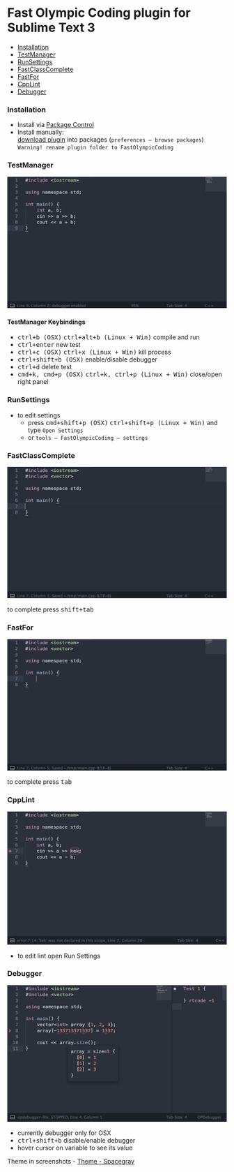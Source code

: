 Fast Olympic Coding plugin for Sublime Text 3
================
 * [Installation](#installation)
 * [TestManager](#testmanager)
 * [RunSettings](#runsettings)
 * [FastClassComplete](#fastclasscomplete)
 * [FastFor](#fastfor)
 * [CppLint](#cpplint)
 * [Debugger](#debugger)
 
### Installation
 * Install via [Package Control](https://packagecontrol.io/packages/CppFastOlympicCoding)
 * Install manually:<br>
       [download plugin](https://github.com/Jatana/FastOlympicCoding/archive/master.zip) into packages (`preferences — browse packages`)<br>
       `Warning! rename plugin folder to FastOlympicCoding`

### TestManager
 ![TestManager](ScreenShots/TestManager.gif)
#### TestManager Keybindings
 * <kbd>ctrl+b (OSX)</kbd> <kbd>ctrl+alt+b (Linux + Win)</kbd> compile and run
 * <kbd>ctrl+enter</kbd> new test
 * <kbd>ctrl+c (OSX)</kbd>  <kbd>ctrl+x (Linux + Win)</kbd> kill process
 * <kbd>ctrl+shift+b (OSX)</kbd> enable/disable debugger
 * <kbd>ctrl+d</kbd> delete test
 * <kbd>cmd+k, cmd+p (OSX)</kbd> <kbd>ctrl+k, ctrl+p (Linux + Win)</kbd> close/open right panel


### RunSettings
 * to edit settings
   * press <kbd>cmd+shift+p (OSX)</kbd> <kbd>ctrl+shift+p (Linux + Win)</kbd> and type `Open Settings`
   * or `tools — FastOlympicCoding — settings`


### FastClassComplete
 ![FastClassComplete](ScreenShots/FastPregen.gif)

to complete press <kbd>shift+tab</kbd>
 
 
### FastFor
 ![FastFor](ScreenShots/FastFor.gif)

to complete press <kbd>tab</kbd>

### CppLint
 ![CppLint](ScreenShots/CppLint.png)
 
 * to edit lint open Run Settings
 
### Debugger
 ![Debugger](ScreenShots/Debugger.png)

 * currently debugger only for OSX
 * <kbd>ctrl+shift+b</kbd> disable/enable debugger
 * hover cursor on variable to see its value


Theme in screenshots - [Theme - Spacegray](https://packagecontrol.io/packages/Theme%20-%20Spacegray)
